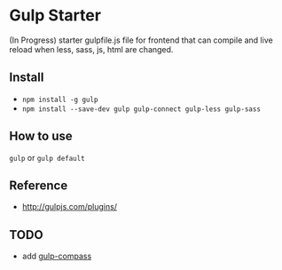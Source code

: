 # Gulp Starter
(In Progress) starter gulpfile.js file for frontend that can compile and live reload when less, sass, js, html are changed.

## Install
- `npm install -g gulp`
- `npm install --save-dev gulp gulp-connect gulp-less gulp-sass`

## How to use
`gulp` or `gulp default`

## Reference
- http://gulpjs.com/plugins/

## TODO
- add [gulp-compass](https://www.npmjs.com/package/gulp-compass)
